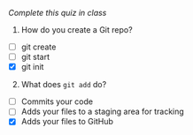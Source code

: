 *Complete this quiz in class*

1. How do you create a Git repo?

- [ ] git create
- [ ] git start
- [x] git init

2. What does `git add` do?

- [ ] Commits your code
- [ ] Adds your files to a staging area for tracking
- [x] Adds your files to GitHub
